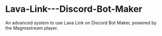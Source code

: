 # Lava-Link---Discord-Bot-Maker
An advanced system to use Lava Link on Discord Bot Maker, powered by the Magmastream player.
